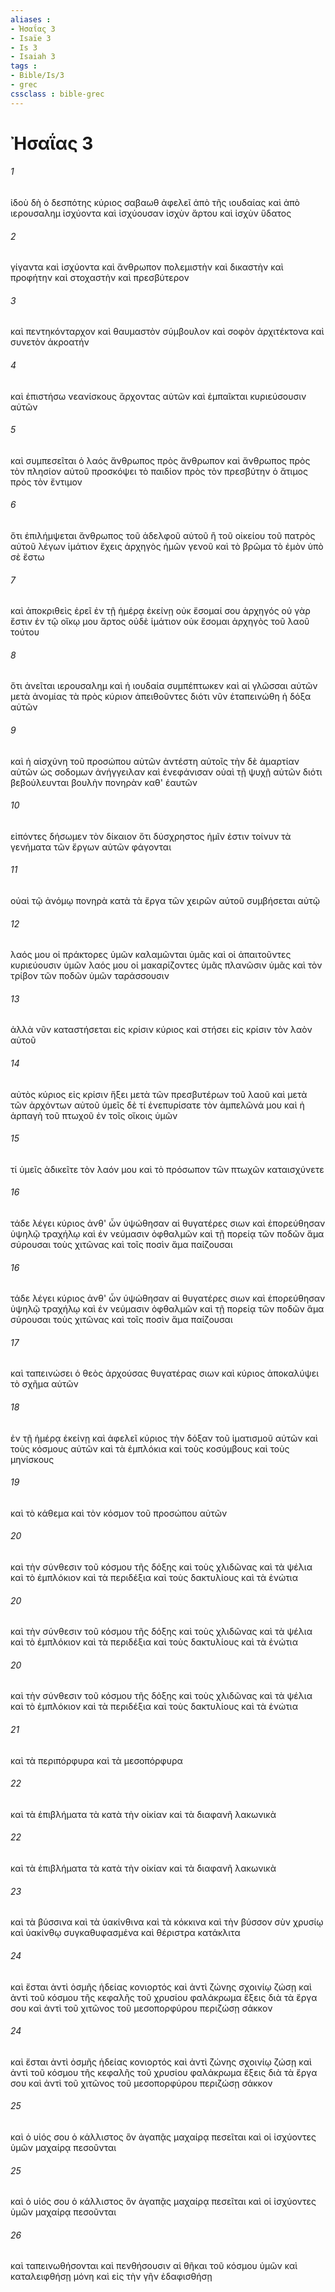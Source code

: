 ```yaml
---
aliases : 
- Ἠσαΐας 3
- Isaïe 3
- Is 3
- Isaiah 3
tags : 
- Bible/Is/3
- grec
cssclass : bible-grec
---
```


# Ἠσαΐας 3

###### 1
ἰδοὺ δὴ ὁ δεσπότης κύριος σαβαωθ ἀφελεῖ ἀπὸ τῆς ιουδαίας καὶ ἀπὸ ιερουσαλημ ἰσχύοντα καὶ ἰσχύουσαν ἰσχὺν ἄρτου καὶ ἰσχὺν ὕδατος
###### 2
γίγαντα καὶ ἰσχύοντα καὶ ἄνθρωπον πολεμιστὴν καὶ δικαστὴν καὶ προφήτην καὶ στοχαστὴν καὶ πρεσβύτερον
###### 3
καὶ πεντηκόνταρχον καὶ θαυμαστὸν σύμβουλον καὶ σοφὸν ἀρχιτέκτονα καὶ συνετὸν ἀκροατήν
###### 4
καὶ ἐπιστήσω νεανίσκους ἄρχοντας αὐτῶν καὶ ἐμπαῖκται κυριεύσουσιν αὐτῶν
###### 5
καὶ συμπεσεῖται ὁ λαός ἄνθρωπος πρὸς ἄνθρωπον καὶ ἄνθρωπος πρὸς τὸν πλησίον αὐτοῦ προσκόψει τὸ παιδίον πρὸς τὸν πρεσβύτην ὁ ἄτιμος πρὸς τὸν ἔντιμον
###### 6
ὅτι ἐπιλήμψεται ἄνθρωπος τοῦ ἀδελφοῦ αὐτοῦ ἢ τοῦ οἰκείου τοῦ πατρὸς αὐτοῦ λέγων ἱμάτιον ἔχεις ἀρχηγὸς ἡμῶν γενοῦ καὶ τὸ βρῶμα τὸ ἐμὸν ὑπὸ σὲ ἔστω
###### 7
καὶ ἀποκριθεὶς ἐρεῖ ἐν τῇ ἡμέρᾳ ἐκείνῃ οὐκ ἔσομαί σου ἀρχηγός οὐ γὰρ ἔστιν ἐν τῷ οἴκῳ μου ἄρτος οὐδὲ ἱμάτιον οὐκ ἔσομαι ἀρχηγὸς τοῦ λαοῦ τούτου
###### 8
ὅτι ἀνεῖται ιερουσαλημ καὶ ἡ ιουδαία συμπέπτωκεν καὶ αἱ γλῶσσαι αὐτῶν μετὰ ἀνομίας τὰ πρὸς κύριον ἀπειθοῦντες διότι νῦν ἐταπεινώθη ἡ δόξα αὐτῶν
###### 9
καὶ ἡ αἰσχύνη τοῦ προσώπου αὐτῶν ἀντέστη αὐτοῖς τὴν δὲ ἁμαρτίαν αὐτῶν ὡς σοδομων ἀνήγγειλαν καὶ ἐνεφάνισαν οὐαὶ τῇ ψυχῇ αὐτῶν διότι βεβούλευνται βουλὴν πονηρὰν καθ' ἑαυτῶν
###### 10
εἰπόντες δήσωμεν τὸν δίκαιον ὅτι δύσχρηστος ἡμῖν ἐστιν τοίνυν τὰ γενήματα τῶν ἔργων αὐτῶν φάγονται
###### 11
οὐαὶ τῷ ἀνόμῳ πονηρὰ κατὰ τὰ ἔργα τῶν χειρῶν αὐτοῦ συμβήσεται αὐτῷ
###### 12
λαός μου οἱ πράκτορες ὑμῶν καλαμῶνται ὑμᾶς καὶ οἱ ἀπαιτοῦντες κυριεύουσιν ὑμῶν λαός μου οἱ μακαρίζοντες ὑμᾶς πλανῶσιν ὑμᾶς καὶ τὸν τρίβον τῶν ποδῶν ὑμῶν ταράσσουσιν
###### 13
ἀλλὰ νῦν καταστήσεται εἰς κρίσιν κύριος καὶ στήσει εἰς κρίσιν τὸν λαὸν αὐτοῦ
###### 14
αὐτὸς κύριος εἰς κρίσιν ἥξει μετὰ τῶν πρεσβυτέρων τοῦ λαοῦ καὶ μετὰ τῶν ἀρχόντων αὐτοῦ ὑμεῖς δὲ τί ἐνεπυρίσατε τὸν ἀμπελῶνά μου καὶ ἡ ἁρπαγὴ τοῦ πτωχοῦ ἐν τοῖς οἴκοις ὑμῶν
###### 15
τί ὑμεῖς ἀδικεῖτε τὸν λαόν μου καὶ τὸ πρόσωπον τῶν πτωχῶν καταισχύνετε
###### 16
τάδε λέγει κύριος ἀνθ' ὧν ὑψώθησαν αἱ θυγατέρες σιων καὶ ἐπορεύθησαν ὑψηλῷ τραχήλῳ καὶ ἐν νεύμασιν ὀφθαλμῶν καὶ τῇ πορείᾳ τῶν ποδῶν ἅμα σύρουσαι τοὺς χιτῶνας καὶ τοῖς ποσὶν ἅμα παίζουσαι
###### 16
τάδε λέγει κύριος ἀνθ' ὧν ὑψώθησαν αἱ θυγατέρες σιων καὶ ἐπορεύθησαν ὑψηλῷ τραχήλῳ καὶ ἐν νεύμασιν ὀφθαλμῶν καὶ τῇ πορείᾳ τῶν ποδῶν ἅμα σύρουσαι τοὺς χιτῶνας καὶ τοῖς ποσὶν ἅμα παίζουσαι
###### 17
καὶ ταπεινώσει ὁ θεὸς ἀρχούσας θυγατέρας σιων καὶ κύριος ἀποκαλύψει τὸ σχῆμα αὐτῶν
###### 18
ἐν τῇ ἡμέρᾳ ἐκείνῃ καὶ ἀφελεῖ κύριος τὴν δόξαν τοῦ ἱματισμοῦ αὐτῶν καὶ τοὺς κόσμους αὐτῶν καὶ τὰ ἐμπλόκια καὶ τοὺς κοσύμβους καὶ τοὺς μηνίσκους
###### 19
καὶ τὸ κάθεμα καὶ τὸν κόσμον τοῦ προσώπου αὐτῶν
###### 20
καὶ τὴν σύνθεσιν τοῦ κόσμου τῆς δόξης καὶ τοὺς χλιδῶνας καὶ τὰ ψέλια καὶ τὸ ἐμπλόκιον καὶ τὰ περιδέξια καὶ τοὺς δακτυλίους καὶ τὰ ἐνώτια
###### 20
καὶ τὴν σύνθεσιν τοῦ κόσμου τῆς δόξης καὶ τοὺς χλιδῶνας καὶ τὰ ψέλια καὶ τὸ ἐμπλόκιον καὶ τὰ περιδέξια καὶ τοὺς δακτυλίους καὶ τὰ ἐνώτια
###### 20
καὶ τὴν σύνθεσιν τοῦ κόσμου τῆς δόξης καὶ τοὺς χλιδῶνας καὶ τὰ ψέλια καὶ τὸ ἐμπλόκιον καὶ τὰ περιδέξια καὶ τοὺς δακτυλίους καὶ τὰ ἐνώτια
###### 21
καὶ τὰ περιπόρφυρα καὶ τὰ μεσοπόρφυρα
###### 22
καὶ τὰ ἐπιβλήματα τὰ κατὰ τὴν οἰκίαν καὶ τὰ διαφανῆ λακωνικὰ
###### 22
καὶ τὰ ἐπιβλήματα τὰ κατὰ τὴν οἰκίαν καὶ τὰ διαφανῆ λακωνικὰ
###### 23
καὶ τὰ βύσσινα καὶ τὰ ὑακίνθινα καὶ τὰ κόκκινα καὶ τὴν βύσσον σὺν χρυσίῳ καὶ ὑακίνθῳ συγκαθυφασμένα καὶ θέριστρα κατάκλιτα
###### 24
καὶ ἔσται ἀντὶ ὀσμῆς ἡδείας κονιορτός καὶ ἀντὶ ζώνης σχοινίῳ ζώσῃ καὶ ἀντὶ τοῦ κόσμου τῆς κεφαλῆς τοῦ χρυσίου φαλάκρωμα ἕξεις διὰ τὰ ἔργα σου καὶ ἀντὶ τοῦ χιτῶνος τοῦ μεσοπορφύρου περιζώσῃ σάκκον
###### 24
καὶ ἔσται ἀντὶ ὀσμῆς ἡδείας κονιορτός καὶ ἀντὶ ζώνης σχοινίῳ ζώσῃ καὶ ἀντὶ τοῦ κόσμου τῆς κεφαλῆς τοῦ χρυσίου φαλάκρωμα ἕξεις διὰ τὰ ἔργα σου καὶ ἀντὶ τοῦ χιτῶνος τοῦ μεσοπορφύρου περιζώσῃ σάκκον
###### 25
καὶ ὁ υἱός σου ὁ κάλλιστος ὃν ἀγαπᾷς μαχαίρᾳ πεσεῖται καὶ οἱ ἰσχύοντες ὑμῶν μαχαίρᾳ πεσοῦνται
###### 25
καὶ ὁ υἱός σου ὁ κάλλιστος ὃν ἀγαπᾷς μαχαίρᾳ πεσεῖται καὶ οἱ ἰσχύοντες ὑμῶν μαχαίρᾳ πεσοῦνται
###### 26
καὶ ταπεινωθήσονται καὶ πενθήσουσιν αἱ θῆκαι τοῦ κόσμου ὑμῶν καὶ καταλειφθήσῃ μόνη καὶ εἰς τὴν γῆν ἐδαφισθήσῃ
